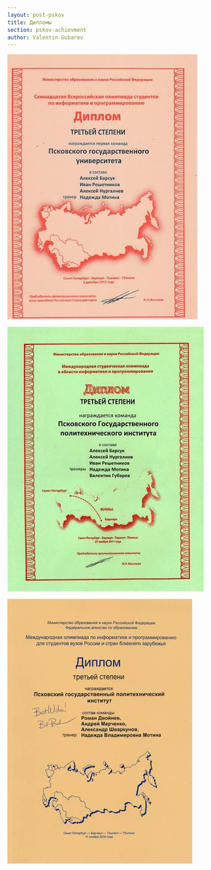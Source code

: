 ```yaml
---
layout: post-pskov
title: Дипломы
section: pskov-achievment
author: Valentin Gubarev
---
```


![2012](/img/pskov/2012.jpg)

![2011](/img/pskov/2011.jpg)

![2009](/img/pskov/2009.jpg)
